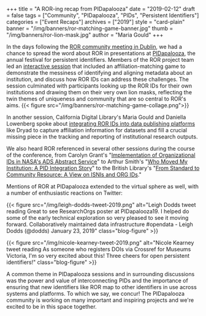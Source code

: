 +++
title = "A ROR-ing recap from PIDapalooza"
date = "2019-02-12"
draft = false
tags = ["Community", "PIDapalooza", "PIDs", "Persistent Identifiers"]
categories = ["Event Recaps"]
archives = ["2019"]
style = "card-plain"
banner = "/img/banners/ror-matching-game-banner.jpg"
thumb = "/img/banners/ror-lion-mask.jpg"
author = "Maria Gould"
+++

In the days following the [ROR community meeting in Dublin](/blog/2019-02-10-announcing-first-ror-prototype), we had a chance to spread the word about ROR in presentations at [PIDapalooza](https://pidapalooza.org/), the annual festival for persistent identifiers. Members of the ROR project team led an [interactive session](https://pidapalooza19.sched.com/event/JaVO/lets-ror-together) that included an affiliation-matching game to demonstrate the messiness of identifying and aligning metadata about an institution, and discuss how ROR IDs can address these challenges. The session culminated with participants looking up the ROR IDs for their own institutions and drawing them on their very own lion masks, reflecting the twin themes of uniqueness and community that are so central to ROR's aims.
{{< figure src="/img/banners/ror-matching-game-collage.png">}}


In another session, California Digital Library's Maria Gould and Daniella Lowenberg spoke about [integrating ROR IDs into data publishing platforms](https://zenodo.org/record/2548914#.XFiNCM9KjOQ) like Dryad to capture affiliation information for datasets and fill a crucial missing piece in the tracking and reporting of institutional research outputs.

We also heard ROR referenced in several other sessions during the course of the conference, from Carolyn Grant's "[Implementation of Organizational IDs in NASA's ADS Abstract Service](https://zenodo.org/record/2548887#.XFiSNM9KjOQ)" to Arthur Smith's "[Who Moved My Institution: A PID Integration Story](https://zenodo.org/record/2547997#.XFn1Ic9KjOQ)" to the British Library's "[From Standard to Community Resource: A View on ISNIs and ORG IDs](https://zenodo.org/record/2549228#.XFiSJM9KjOQ)."

Mentions of ROR at PIDapalooza extended to the virtual sphere as well, with a number of enthusiastic reactions on Twitter:

{{< figure src="/img/leigh-dodds-tweet-2019.png" alt="Leigh Dodds tweet reading Great to see ResearchOrgs poster at PIDapalooza19. I helped do some of the early technical exploration so very pleased to see it moving forward. Collaboratively maintained data infrastructure #opendata - Leigh Dodds (@dodds) January 23, 2019" class="blog-figure" >}}

{{< figure src="/img/nicole-kearney-tweet-2019.png" alt="Nicole Kearney tweet reading As someone who registers DOIs via Crossref for Museums Victoria, I'm so very excited about this! Three cheers for open persistent identifiers!" class="blog-figure" >}}

A common theme in PIDapalooza sessions and in surrounding discussions was the power and value of interconnecting PIDs and the importance of ensuring that new identifiers like ROR map to other identifiers in use across systems and platforms. To which we say, we concur! The PIDapalooza community is working on many important and inspiring projects and we're excited to be in this space together.
